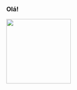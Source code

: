 ### Olá!
 <div>
  <a href="https://github.com/JooaoMS">
  <img height="170em" src="https://github-readme-stats.vercel.app/api/top-langs/?username=JooaoMS&layout=compact&langs_count=7&theme=dark"/>
</div>
